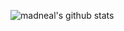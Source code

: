 ![madneal's github stats](https://github-readme-stats.vercel.app/api?username=lurudong&show_icons=true&theme=dracula)
